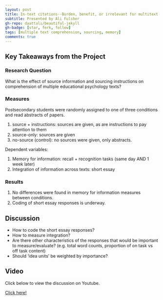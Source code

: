 ```yaml
---
layout: post
title: In-text citations--Burden, benefit, or irrelevant for multitext comprehension?
subtitle: Presented by Ali Fulsher
gh-repo: daattali/beautiful-jekyll
gh-badge: [star, fork, follow]
tags: [multiple text comprehension, sourcing, memory]
comments: true
---
```


## Key Takeaways from the Project

### Research Question

What is the effect of source information and sourcing instructions on comprehension of multiple educational psychology texts?

### Measures

Postsecondary students were randomly assigned to one of three conditions and read abstracts of papers.
1. source + instructions: sources are given, as are instructions to pay attention to them
2. source-only: sources are given
3. no-source (control): no sources were given, only abstracts.

Dependent variables:
1. Memory for information: recall + recognition tasks (same day AND 1 week later)
2. Integration of information across texts: short essay


### Results

1. No differences were found in memory for information measures between conditions.
2. Coding of short essay responses is underway.

## Discussion

- How to code the short essay responses?
- How to measure integration?
- Are there other characteristics of the responses that would be important to measure/evaluate? (e.g. total word counts, proportion of on task vs off task content)
- Should ‘idea units’ be weighted by importance? 

## Video

Click below to view the discussion on Youtube.

[Click here!](https://www.youtube.com/watch?v=lJCZo8cAy-k)
